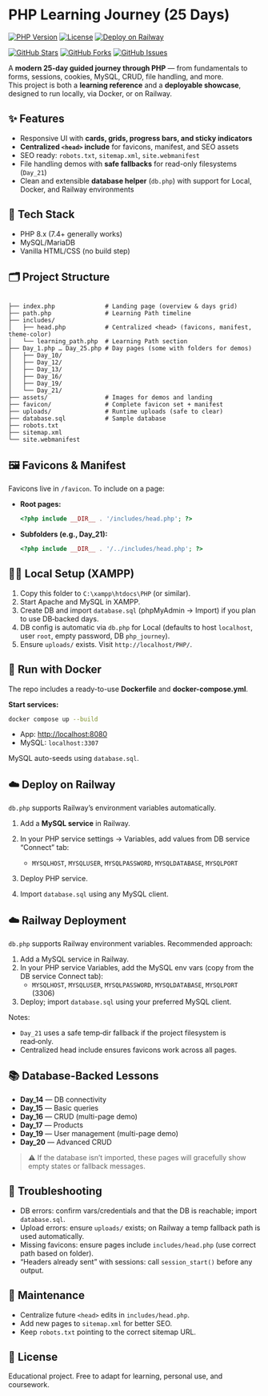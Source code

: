 # PHP Learning Journey (25 Days)

[![PHP Version](https://img.shields.io/badge/PHP-8.x-blue?logo=php)](https://www.php.net/)
[![License](https://img.shields.io/badge/License-Educational-green.svg)](#-license)
[![Deploy on Railway](https://img.shields.io/badge/Deploy-Railway-purple?logo=railway&logoColor=white)](https://railway.app/)

[![GitHub Stars](https://img.shields.io/github/stars/FarhanAlam-Official/php-learning-journey?style=social)](https://github.com/FarhanAlam-Official/php-learning-journey/stargazers)
[![GitHub Forks](https://img.shields.io/github/forks/FarhanAlam-Official/php-learning-journey?style=social)](https://github.com/FarhanAlam-Official/php-learning-journey/network/members)
[![GitHub Issues](https://img.shields.io/github/issues/FarhanAlam-Official/php-learning-journey)](https://github.com/FarhanAlam-Official/php-learning-journey/issues)

A **modern 25-day guided journey through PHP** — from fundamentals to forms, sessions, cookies, MySQL, CRUD, file handling, and more.  
This project is both a **learning reference** and a **deployable showcase**, designed to run locally, via Docker, or on Railway.

## ✨ Features
- Responsive UI with **cards, grids, progress bars, and sticky indicators**
- **Centralized `<head>` include** for favicons, manifest, and SEO assets
- SEO ready: `robots.txt`, `sitemap.xml`, `site.webmanifest`
- File handling demos with **safe fallbacks** for read-only filesystems (`Day_21`)
- Clean and extensible **database helper** (`db.php`) with support for Local, Docker, and Railway environments

## 🧰 Tech Stack
- PHP 8.x (7.4+ generally works)
- MySQL/MariaDB
- Vanilla HTML/CSS (no build step)

## 🗂️ Project Structure
```

├── index.php              # Landing page (overview & days grid)
├── path.php               # Learning Path timeline
├── includes/
│   ├── head.php           # Centralized <head> (favicons, manifest, theme-color)
│   └── learning_path.php  # Learning Path section
├── Day_1.php … Day_25.php # Day pages (some with folders for demos)
│   ├── Day_10/
│   ├── Day_12/
│   ├── Day_13/
│   ├── Day_16/
│   ├── Day_19/
│   └── Day_21/
├── assets/                # Images for demos and landing
├── favicon/               # Complete favicon set + manifest
├── uploads/               # Runtime uploads (safe to clear)
├── database.sql           # Sample database
├── robots.txt
├── sitemap.xml
└── site.webmanifest

```

## 🖼️ Favicons & Manifest
Favicons live in `/favicon`. To include on a page:  

- **Root pages:**  
  ```php
  <?php include __DIR__ . '/includes/head.php'; ?>
  ```

- **Subfolders (e.g., Day_21):**

  ```php
  <?php include __DIR__ . '/../includes/head.php'; ?>
  ```

## 🧑‍💻 Local Setup (XAMPP)
1. Copy this folder to `C:\xampp\htdocs\PHP` (or similar).
2. Start Apache and MySQL in XAMPP.
3. Create DB and import `database.sql` (phpMyAdmin → Import) if you plan to use DB‑backed days.
4. DB config is automatic via `db.php` for Local (defaults to host `localhost`, user `root`, empty password, DB `php_journey`).
5. Ensure `uploads/` exists. Visit `http://localhost/PHP/`.

## 🐳 Run with Docker

The repo includes a ready-to-use **Dockerfile** and **docker-compose.yml**.

**Start services:**

```bash
docker compose up --build
```

* App: [http://localhost:8080](http://localhost:8080)
* MySQL: `localhost:3307`

MySQL auto-seeds using `database.sql`.

## ☁️ Deploy on Railway

`db.php` supports Railway’s environment variables automatically.

1. Add a **MySQL service** in Railway.
2. In your PHP service settings → Variables, add values from DB service “Connect” tab:

   * `MYSQLHOST`, `MYSQLUSER`, `MYSQLPASSWORD`, `MYSQLDATABASE`, `MYSQLPORT`
3. Deploy PHP service.
4. Import `database.sql` using any MySQL client.

## ☁️ Railway Deployment
`db.php` supports Railway environment variables. Recommended approach:
1. Add a MySQL service in Railway.
2. In your PHP service Variables, add the MySQL env vars (copy from the DB service Connect tab):
   - `MYSQLHOST`, `MYSQLUSER`, `MYSQLPASSWORD`, `MYSQLDATABASE`, `MYSQLPORT` (3306)
3. Deploy; import `database.sql` using your preferred MySQL client.

Notes:
- `Day_21` uses a safe temp‑dir fallback if the project filesystem is read‑only.
- Centralized head include ensures favicons work across all pages.

## 📚 Database-Backed Lessons

* **Day_14** — DB connectivity
* **Day_15** — Basic queries
* **Day_16** — CRUD (multi-page demo)
* **Day_17** — Products
* **Day_19** — User management (multi-page demo)
* **Day_20** — Advanced CRUD

> ⚠️ If the database isn’t imported, these pages will gracefully show empty states or fallback messages.

## 🔎 Troubleshooting
- DB errors: confirm vars/credentials and that the DB is reachable; import `database.sql`.
- Upload errors: ensure `uploads/` exists; on Railway a temp fallback path is used automatically.
- Missing favicons: ensure pages include `includes/head.php` (use correct path based on folder).
- “Headers already sent” with sessions: call `session_start()` before any output.

## 🔧 Maintenance
- Centralize future `<head>` edits in `includes/head.php`.
- Add new pages to `sitemap.xml` for better SEO.
- Keep `robots.txt` pointing to the correct sitemap URL.

## 📄 License
Educational project. Free to adapt for learning, personal use, and coursework.
